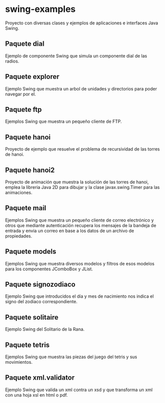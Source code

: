 # swing-examples
Proyecto con diversas clases y ejemplos de aplicaciones e interfaces Java Swing.

## Paquete dial
Ejemplo de componente Swing que simula un componente dial de las radios.

## Paquete explorer
Ejemplo Swing que muestra un arbol de unidades y directorios para poder navegar por el.

## Paquete ftp
Ejemplos Swing que muestra un pequeño cliente de FTP.

## Paquete hanoi
Proyecto de ejemplo que resuelve el problema de recursividad de las torres de hanoi.

## Paquete hanoi2
Proyecto de animación que muestra la solución de las torres de hanoi, emplea la libreria Java 2D para dibujar y la clase javax.swing.Timer para las animaciones.

## Paquete mail
Ejemplos Swing que muestra un pequeño cliente de correo electrónico y otros que mediante autenticación recupera los mensajes de la bandeja de entrada y envia un correo en base a los datos de un archivo de propiedades.

## Paquete models
Ejemplos Swing que muestra diversos modelos y filtros de esos modelos para los componentes JComboBox y JList.

## Paquete signozodiaco
Ejemplo Swing que introducidos el día y mes de nacimiento nos indica el signo del zodiaco correspondiente.

## Paquete solitaire
Ejemplo Swing del Solitario de la Rana.

## Paquete tetris
Ejemplos Swing que muestra las piezas del juego del tetris y sus movimientos.

## Paquete xml.validator
Ejemplo Swing que valida un xml contra un xsd y que transforma un xml con una hoja xsl en html o pdf.